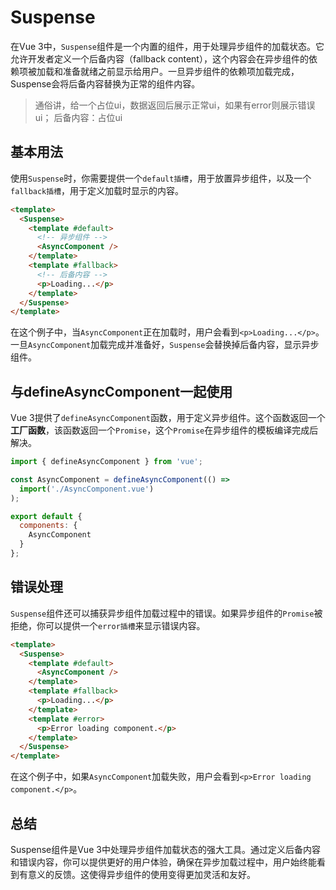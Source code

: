 # Suspense

在Vue 3中，`Suspense`组件是一个内置的组件，用于处理异步组件的加载状态。它允许开发者定义一个后备内容（fallback content），这个内容会在异步组件的依赖项被加载和准备就绪之前显示给用户。一旦异步组件的依赖项加载完成，Suspense会将后备内容替换为正常的组件内容。
>通俗讲，给一个占位ui，数据返回后展示正常ui，如果有error则展示错误ui； 后备内容：占位ui

## 基本用法

使用`Suspense`时，你需要提供一个`default插槽`，用于放置异步组件，以及一个`fallback插槽`，用于定义加载时显示的内容。

```html
<template>
  <Suspense>
    <template #default>
      <!-- 异步组件 -->
      <AsyncComponent />
    </template>
    <template #fallback>
      <!-- 后备内容 -->
      <p>Loading...</p>
    </template>
  </Suspense>
</template>
```

在这个例子中，当`AsyncComponent`正在加载时，用户会看到`<p>Loading...</p>`。一旦`AsyncComponent`加载完成并准备好，`Suspense`会替换掉后备内容，显示异步组件。

## 与defineAsyncComponent一起使用

Vue 3提供了`defineAsyncComponent`函数，用于定义异步组件。这个函数返回一个**工厂函数**，该函数返回一个`Promise`，这个`Promise`在异步组件的模板编译完成后解决。

```js
import { defineAsyncComponent } from 'vue';

const AsyncComponent = defineAsyncComponent(() =>
  import('./AsyncComponent.vue')
);

export default {
  components: {
    AsyncComponent
  }
};
```

## 错误处理

`Suspense`组件还可以捕获异步组件加载过程中的错误。如果异步组件的`Promise`被拒绝，你可以提供一个`error插槽`来显示错误内容。

```html
<template>
  <Suspense>
    <template #default>
      <AsyncComponent />
    </template>
    <template #fallback>
      <p>Loading...</p>
    </template>
    <template #error>
      <p>Error loading component.</p>
    </template>
  </Suspense>
</template>
```

在这个例子中，如果`AsyncComponent`加载失败，用户会看到`<p>Error loading component.</p>`。

## 总结

Suspense组件是Vue 3中处理异步组件加载状态的强大工具。通过定义后备内容和错误内容，你可以提供更好的用户体验，确保在异步加载过程中，用户始终能看到有意义的反馈。这使得异步组件的使用变得更加灵活和友好。
